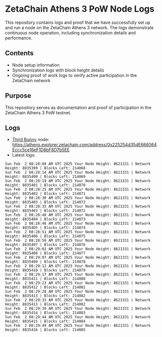 # ZetaChain Athens 3 PoW Node Logs
This repository contains logs and proof that we have successfully set up and run a node on the ZetaChain Athens 3 network. The logs demonstrate continuous node operation, including synchronization details and performance.

## Contents
- Node setup information
- Synchronization logs with block height details
- Ongoing proof of work logs to verify active participation in the ZetaChain network

## Purpose
This repository serves as documentation and proof of participation in the ZetaChain Athens 3 PoW testnet.

## Logs

- [Third Bunny](https://thirdbunny.xyz/) node: https://athens.explorer.zetachain.com/address/0x225254d35dE666064Eccc5ce16eF1D8bF8D7b5EE
- Latest logs:
```
Sun Feb  2 08:28:09 AM UTC 2025 Your Node Height: 8621331 | Network Height: 8835399 | Blocks Left: 214068
Sun Feb  2 08:28:14 AM UTC 2025 Your Node Height: 8621331 | Network Height: 8835400 | Blocks Left: 214069
Sun Feb  2 08:28:19 AM UTC 2025 Your Node Height: 8621331 | Network Height: 8835401 | Blocks Left: 214070
Sun Feb  2 08:28:25 AM UTC 2025 Your Node Height: 8621331 | Network Height: 8835402 | Blocks Left: 214071
Sun Feb  2 08:28:30 AM UTC 2025 Your Node Height: 8621331 | Network Height: 8835403 | Blocks Left: 214072
Sun Feb  2 08:28:35 AM UTC 2025 Your Node Height: 8621331 | Network Height: 8835403 | Blocks Left: 214072
Sun Feb  2 08:28:40 AM UTC 2025 Your Node Height: 8621331 | Network Height: 8835404 | Blocks Left: 214073
Sun Feb  2 08:28:46 AM UTC 2025 Your Node Height: 8621331 | Network Height: 8835405 | Blocks Left: 214074
Sun Feb  2 08:28:51 AM UTC 2025 Your Node Height: 8621331 | Network Height: 8835406 | Blocks Left: 214075
Sun Feb  2 08:28:56 AM UTC 2025 Your Node Height: 8621331 | Network Height: 8835407 | Blocks Left: 214076
Sun Feb  2 08:29:02 AM UTC 2025 Your Node Height: 8621331 | Network Height: 8835408 | Blocks Left: 214077
Sun Feb  2 08:29:07 AM UTC 2025 Your Node Height: 8621331 | Network Height: 8835409 | Blocks Left: 214078
Sun Feb  2 08:29:12 AM UTC 2025 Your Node Height: 8621331 | Network Height: 8835410 | Blocks Left: 214079
Sun Feb  2 08:29:17 AM UTC 2025 Your Node Height: 8621331 | Network Height: 8835411 | Blocks Left: 214080
Sun Feb  2 08:29:23 AM UTC 2025 Your Node Height: 8621331 | Network Height: 8835412 | Blocks Left: 214081
Sun Feb  2 08:29:28 AM UTC 2025 Your Node Height: 8621331 | Network Height: 8835413 | Blocks Left: 214082
Sun Feb  2 08:29:33 AM UTC 2025 Your Node Height: 8621331 | Network Height: 8835413 | Blocks Left: 214082
Sun Feb  2 08:29:39 AM UTC 2025 Your Node Height: 8621331 | Network Height: 8835414 | Blocks Left: 214083
Sun Feb  2 08:29:44 AM UTC 2025 Your Node Height: 8621331 | Network Height: 8835415 | Blocks Left: 214084
Sun Feb  2 08:29:49 AM UTC 2025 Your Node Height: 8621331 | Network Height: 8835416 | Blocks Left: 214085
```
